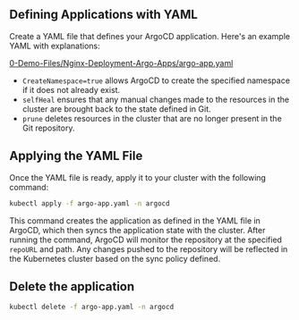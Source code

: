 
## Defining Applications with YAML

Create a YAML file that defines your ArgoCD application. Here's an example YAML with explanations:

[0-Demo-Files/Nginx-Deployment-Argo-Apps/argo-app.yaml](../0-Demo-Files/Nginx-Deployment-Argo-Apps/argo-app.yaml)

- `CreateNamespace=true` allows ArgoCD to create the specified namespace if it does not already exist.
- `selfHeal` ensures that any manual changes made to the resources in the cluster are brought back to the state defined in Git.
- `prune` deletes resources in the cluster that are no longer present in the Git repository.

## Applying the YAML File

Once the YAML file is ready, apply it to your cluster with the following command:

```bash
kubectl apply -f argo-app.yaml -n argocd
```

This command creates the application as defined in the YAML file in ArgoCD, which then syncs the application state with the cluster. After running the command, ArgoCD will monitor the repository at the specified `repoURL` and path. Any changes pushed to the repository will be reflected in the Kubernetes cluster based on the sync policy defined.

## Delete the application

```bash
kubectl delete -f argo-app.yaml -n argocd
```
